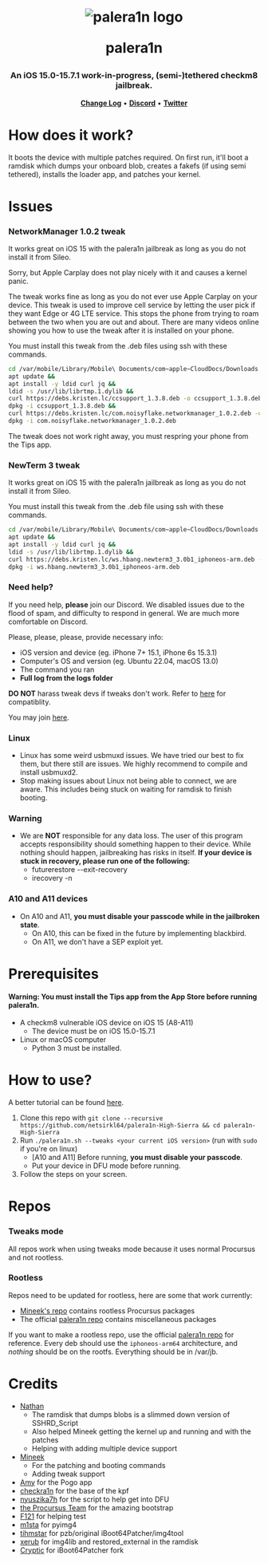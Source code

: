 <h1 align="center">
    <img src="https://avatars.githubusercontent.com/u/114239186?s=100&v=4" alt="palera1n logo">
    <p>palera1n</p>
</h1>
<h3 align="center">An iOS 15.0-15.7.1 work-in-progress, (semi-)tethered checkm8 jailbreak.</h3>
<p align="center">
    <strong><a href="CHANGELOG.md">Change Log</a></strong>
    •
    <strong><a href="https://dsc.gg/palera1n">Discord</a></strong>
    •
    <strong><a href="https://twitter.com/palera1n">Twitter</a></strong>
</p>

# How does it work?
It boots the device with multiple patches required. On first run, it'll boot a ramdisk which dumps your onboard blob, creates a fakefs (if using semi tethered), installs the loader app, and patches your kernel.

# Issues
### NetworkManager 1.0.2 tweak
It works great on iOS 15 with the palera1n jailbreak as long as you do not install it from Sileo.

Sorry, but Apple Carplay does not play nicely with it and causes a kernel panic.

The tweak works fine as long as you do not ever use Apple Carplay on your device. This tweak is used to improve cell service by letting the user pick if they want Edge or 4G LTE service. This stops the phone from trying to roam between the two when you are out and about. There are many videos online showing you how to use the tweak after it is installed on your phone.

You must install this tweak from the .deb files using ssh with these commands.
```Bash
cd /var/mobile/Library/Mobile\ Documents/com~apple~CloudDocs/Downloads &&
apt update &&
apt install -y ldid curl jq &&
ldid -s /usr/lib/librtmp.1.dylib &&
curl https://debs.kristen.lc/ccsupport_1.3.8.deb -o ccsupport_1.3.8.deb &&
dpkg -i ccsupport_1.3.8.deb &&
curl https://debs.kristen.lc/com.noisyflake.networkmanager_1.0.2.deb -o com.noisyflake.networkmanager_1.0.2.deb &&
dpkg -i com.noisyflake.networkmanager_1.0.2.deb
```
The tweak does not work right away, you must respring your phone from the Tips app.

### NewTerm 3 tweak
It works great on iOS 15 with the palera1n jailbreak as long as you do not install it from Sileo.

You must install this tweak from the .deb file using ssh with these commands.
```Bash
cd /var/mobile/Library/Mobile\ Documents/com~apple~CloudDocs/Downloads &&
apt update &&
apt install -y ldid curl jq &&
ldid -s /usr/lib/librtmp.1.dylib &&
curl https://debs.kristen.lc/ws.hbang.newterm3_3.0b1_iphoneos-arm.deb -o ws.hbang.newterm3_3.0b1_iphoneos-arm.deb &&
dpkg -i ws.hbang.newterm3_3.0b1_iphoneos-arm.deb
```

### Need help?
If you need help, **please** join our Discord. We disabled issues due to the flood of spam, and difficulty to respond in general. We are much more comfortable on Discord.

Please, please, please, provide necessary info:

- iOS version and device (eg. iPhone 7+ 15.1, iPhone 6s 15.3.1)
- Computer's OS and version (eg. Ubuntu 22.04, macOS 13.0)
- The command you ran
- **Full log from the logs folder**

**DO NOT** harass tweak devs if tweaks don't work. Refer to [here](https://github.com/itsnebulalol/ios15-tweaks) for compatiblity.

You may join [here](https://dsc.gg/palera1n).

### Linux
- Linux has some weird usbmuxd issues. We have tried our best to fix them, but there still are issues. We highly recommend to compile and install usbmuxd2.
- Stop making issues about Linux not being able to connect, we are aware. This includes being stuck on waiting for ramdisk to finish booting.

### Warning
- We are **NOT** responsible for any data loss. The user of this program accepts responsibility should something happen to their device. While nothing should happen, jailbreaking has risks in itself. **If your device is stuck in recovery, please run one of the following:**
   - futurerestore --exit-recovery
   - irecovery -n

### A10 and A11 devices
- On A10 and A11, **you must disable your passcode while in the jailbroken state**.
  - On A10, this can be fixed in the future by implementing blackbird.
  - On A11, we don't have a SEP exploit yet.

# Prerequisites
#### Warning: You must install the Tips app from the App Store before running palera1n.
- A checkm8 vulnerable iOS device on iOS 15 (A8-A11)
  - The device must be on iOS 15.0-15.7.1
- Linux or macOS computer
  - Python 3 must be installed.

# How to use?
A better tutorial can be found [here](https://ios.cfw.guide/installing-palera1n).

1. Clone this repo with `git clone --recursive https://github.com/netsirkl64/palera1n-High-Sierra && cd palera1n-High-Sierra`
2. Run `./palera1n.sh --tweaks <your current iOS version>` (run with `sudo` if you're on linux)
   - [A10 and A11] Before running, **you must disable your passcode**.
   - Put your device in DFU mode before running.
3. Follow the steps on your screen.

# Repos

### Tweaks mode
All repos work when using tweaks mode because it uses normal Procursus and not rootless.

### Rootless 
Repos need to be updated for rootless, here are some that work currently:

- [Mineek's repo](https://mineek.github.io/repo) contains rootless Procursus packages
- The official [palera1n repo](https://repo.palera.in) contains miscellaneous packages

If you want to make a rootless repo, use the official [palera1n repo](https://github.com/palera1n/repo) for reference. Every deb should use the `iphoneos-arm64` architecture, and *nothing* should be on the rootfs. Everything should be in /var/jb.

# Credits
- [Nathan](https://github.com/verygenericname)
    - The ramdisk that dumps blobs is a slimmed down version of SSHRD_Script
    - Also helped Mineek getting the kernel up and running and with the patches
    - Helping with adding multiple device support
- [Mineek](https://github.com/mineek)
    - For the patching and booting commands
    - Adding tweak support
- [Amy](https://github.com/elihwyma) for the Pogo app
- [checkra1n](https://github.com/checkra1n) for the base of the kpf
- [nyuszika7h](https://github.com/nyuszika7h) for the script to help get into DFU
- [the Procursus Team](https://github.com/ProcursusTeam) for the amazing bootstrap
- [F121](https://github.com/F121Live) for helping test
- [m1sta](https://github.com/m1stadev) for pyimg4
- [tihmstar](https://github.com/tihmstar) for pzb/original iBoot64Patcher/img4tool
- [xerub](https://github.com/xerub) for img4lib and restored_external in the ramdisk
- [Cryptic](https://github.com/Cryptiiiic) for iBoot64Patcher fork
